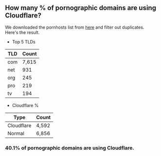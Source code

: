 ## How many % of pornographic domains are using Cloudflare?


We downloaded the pornhosts list from [here](https://mypdns.org/my-privacy-dns/porn-records) and filter out duplicates.
Here's the result.


[//]: # (start replacement)


- Top 5 TLDs

| TLD | Count |
| --- | --- |
| com | 7,615 |
| net | 931 |
| org | 245 |
| pro | 219 |
| tv | 194 |


- Cloudflare %

| Type | Count |
| --- | --- |
| Cloudflare | 4,592 |
| Normal | 6,856 |


### 40.1% of pornographic domains are using Cloudflare.